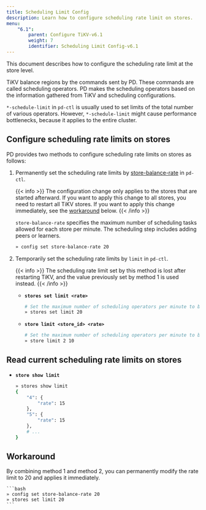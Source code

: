 ```yaml
---
title: Scheduling Limit Config
description: Learn how to configure scheduling rate limit on stores.
menu:
    "6.1":
        parent: Configure TiKV-v6.1
        weight: 7
        identifier: Scheduling Limit Config-v6.1
---
```


This document describes how to configure the scheduling rate limit at the store level.

TiKV balance regions by the commands sent by PD. These commands are called scheduling operators. PD makes the scheduling operators based on the information gathered from TiKV and scheduling configurations.

`*-schedule-limit` in `pd-ctl` is usually used to set limits of the total number of various operators. However, `*-schedule-limit` might cause performance bottlenecks, because it applies to the entire cluster. 

## Configure scheduling rate limits on stores

PD provides two methods to configure scheduling rate limits on stores as follows:

1. Permanently set the scheduling rate limits by [store-balance-rate](../pd-configuration-file/#store-balance-rate) in `pd-ctl`.

    {{< info >}}
The configuration change only applies to the stores that are started afterward. If you want to apply this change to all stores, you need to restart all TiKV stores. If you want to apply this change immediately, see the [workaround](#workaround) below.
    {{< /info >}}

    `store-balance-rate` specifies the maximum number of scheduling tasks allowed for each store per minute. The scheduling step includes adding peers or learners.

      ```bash
      » config set store-balance-rate 20
      ```

2. Temporarily set the scheduling rate limits by `limit` in `pd-ctl`.

    {{< info >}}
The scheduling rate limit set by this method is lost after restarting TiKV, and the value previously set by method 1 is used instead.
    {{< /info >}}

    - **`stores set limit <rate>`**

        ```bash
        # Set the maximum number of scheduling operators per minute to be 20. Apply to all stores.
        » stores set limit 20
        ```

    - **`store limit <store_id> <rate>`**

        ```bash
        # Set the maximum number of scheduling operators per minute to be 20. Apply to store 2.
        » store limit 2 10
        ```

## Read current scheduling rate limits on stores

  - **`store show limit`**

    ```bash
    » stores show limit
    {
        "4": {
            "rate": 15
        },
        "5": {
            "rate": 15
        },
        # ...
    }
    ```

## Workaround

By combining method 1 and method 2, you can permanently modify the rate limit to 20 and applies it immediately.

    ```bash
    » config set store-balance-rate 20
    » stores set limit 20
    ```
